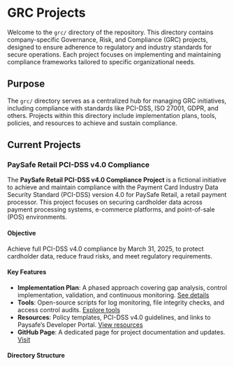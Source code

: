 # GRC Projects

Welcome to the `grc/` directory of the repository. This directory contains company-specific Governance, Risk, and Compliance (GRC) projects, designed to ensure adherence to regulatory and industry standards for secure operations. Each project focuses on implementing and maintaining compliance frameworks tailored to specific organizational needs.

## Purpose
The `grc/` directory serves as a centralized hub for managing GRC initiatives, including compliance with standards like PCI-DSS, ISO 27001, GDPR, and others. Projects within this directory include implementation plans, tools, policies, and resources to achieve and sustain compliance.

## Current Projects
### PaySafe Retail PCI-DSS v4.0 Compliance
The **PaySafe Retail PCI-DSS v4.0 Compliance Project** is a fictional initiative to achieve and maintain compliance with the Payment Card Industry Data Security Standard (PCI-DSS) version 4.0 for PaySafe Retail, a retail payment processor. This project focuses on securing cardholder data across payment processing systems, e-commerce platforms, and point-of-sale (POS) environments.

#### Objective
Achieve full PCI-DSS v4.0 compliance by March 31, 2025, to protect cardholder data, reduce fraud risks, and meet regulatory requirements.

#### Key Features
- **Implementation Plan**: A phased approach covering gap analysis, control implementation, validation, and continuous monitoring. [See details](paysafe-retail-pci-dss-v4-compliance/docs/Implementation_Plan.md)
- **Tools**: Open-source scripts for log monitoring, file integrity checks, and access control audits. [Explore tools](paysafe-retail-pci-dss-v4-compliance/tools/)
- **Resources**: Policy templates, PCI-DSS v4.0 guidelines, and links to Paysafe’s Developer Portal. [View resources](paysafe-retail-pci-dss-v4-compliance/resources/)
- **GitHub Page**: A dedicated page for project documentation and updates. [Visit](https://yourusername.github.io/paysafe-retail-pci-dss-v4-compliance/)

#### Directory Structure
